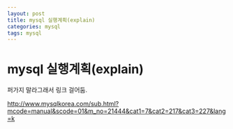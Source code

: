 ```yaml
---
layout: post
title: mysql 실행계획(explain)
categories: mysql
tags: mysql
---
```


# mysql 실행계획(explain)



퍼가지 말라그래서 링크 걸어둠.

http://www.mysqlkorea.com/sub.html?mcode=manual&scode=01&m_no=21444&cat1=7&cat2=217&cat3=227&lang=k